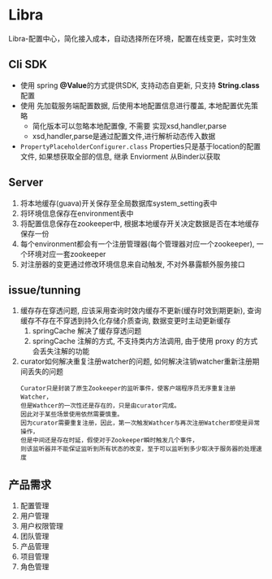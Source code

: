 # Libra
Libra-配置中心，简化接入成本，自动选择所在环境，配置在线变更，实时生效

## Cli SDK
- 使用 spring **@Value**的方式提供SDK, 支持动态自更新, 只支持 **String.class** 配置
- 使用 先加载服务端配置数据, 后使用本地配置信息进行覆盖, 本地配置优先策略
    - 简化版本可以忽略本地配置像, 不需要 实现xsd,handler,parse
    - xsd,handler,parse是通过配置文件,进行解析动态传入数据
- ```PropertyPlaceholderConfigurer.class``` Properties只是基于location的配置文件, 如果想获取全部的信息, 继承 Enviorment 从Binder以获取

## Server
1. 将本地缓存(guava)开关保存至全局数据库system_setting表中
2. 将环境信息保存在environment表中
3. 将配置信息保存在zookeeper中, 根据本地缓存开关决定数据是否在本地缓存保存一份
4. 每个environment都会有一个注册管理器(每个管理器对应一个zookeeper), 一个环境对应一套zookeeper
5. 对注册器的变更通过修改环境信息来自动触发, 不对外暴露额外服务接口

## issue/tunning
1. 缓存存在穿透问题, 应该采用查询时效内缓存不更新(缓存时效到期更新), 
查询缓存不存在不穿透到持久化存储介质查询, 数据变更时主动更新缓存
    1. springCache 解决了缓存穿透问题
    2. springCache 注解的方式, 不支持类内方法调用, 由于使用 proxy 的方式会丢失注解的功能
2. curator如何解决重复注册watcher的问题, 如何解决注销watcher重新注册期间丢失的问题
   ```
   Curator只是封装了原生Zookeeper的监听事件，使客户端程序员无序重复注册Watcher，
   但是Wathcer的一次性还是存在的，只是由curator完成。
   因此对于某些场景使用依然需要慎重。
   因为curator需要重复注册，因此，第一次触发Wathcer与再次注册Watcher即使是异常操作，
   但是中间还是存在时延，假使对于Zookeeper瞬时触发几个事件，
   则该监听器并不能保证监听到所有状态的改变，至于可以监听到多少取决于服务器的处理速度
   ```
   
## 产品需求
1. 配置管理
2. 用户管理
3. 用户权限管理
4. 团队管理
5. 产品管理
6. 项目管理
7. 角色管理